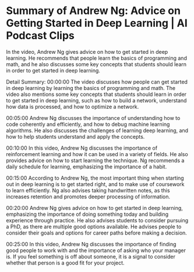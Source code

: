 # Summary of Andrew Ng: Advice on Getting Started in Deep Learning | AI Podcast Clips

In the video, Andrew Ng gives advice on how to get started in deep learning. He recommends that people learn the basics of programming and math, and he also discusses some key concepts that students should learn in order to get started in deep learning.

Detail Summary: 
00:00:00
The video discusses how people can get started in deep learning by learning the basics of programming and math. The video also mentions some key concepts that students should learn in order to get started in deep learning, such as how to build a network, understand how data is processed, and how to optimize a network.

00:05:00
Andrew Ng discusses the importance of understanding how to code coherently and efficiently, and how to debug machine learning algorithms. He also discusses the challenges of learning deep learning, and how to help students understand and apply the concepts.

00:10:00
In this video, Andrew Ng discusses the importance of reinforcement learning and how it can be used in a variety of fields. He also provides advice on how to start learning the technique. Ng recommends a daily schedule for learning, emphasizing the importance of a habit.

00:15:00
According to Andrew Ng, the most important thing when starting out in deep learning is to get started right, and to make use of coursework to learn efficiently. Ng also advises taking handwritten notes, as this increases retention and promotes deeper processing of information.

00:20:00
Andrew Ng gives advice on how to get started in deep learning, emphasizing the importance of doing something today and building experience through practice. He also advises students to consider pursuing a PhD, as there are multiple good options available. He advises people to consider their goals and options for career paths before making a decision.

00:25:00
In this video, Andrew Ng discusses the importance of finding good people to work with and the importance of asking who your manager is. If you feel something is off about someone, it is a signal to consider whether that person is a good fit for your project.

